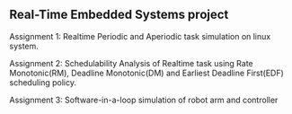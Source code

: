 Real-Time Embedded Systems  project
--------------------------------------

Assignment 1: Realtime Periodic and  Aperiodic task simulation on linux system.

Assignment 2: Schedulability Analysis of Realtime task using Rate Monotonic(RM), 
              Deadline Monotonic(DM) and Earliest Deadline First(EDF) scheduling
              policy.

Assignment 3: Software-in-a-loop simulation of robot arm and controller
              

